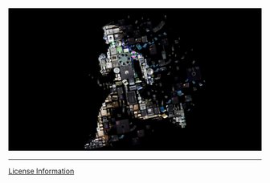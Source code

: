 <a href="https://kay-a11y.github.io/KikiSec/" target="_blank">
  <img src="/assets/img/ghost/km.jpg" alt="check my blog!">
</a>
<!-- ----------------------- RIP ----------------------- -->

---

[License Information](LICENSING.md)
